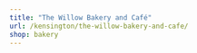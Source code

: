 ```yaml
---
title: "The Willow Bakery and Café"
url: /kensington/the-willow-bakery-and-cafe/
shop: bakery
---
```

